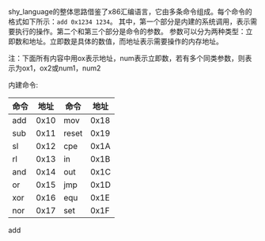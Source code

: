 shy_language的整体思路借鉴了x86汇编语言，它由多条命令组成。每个命令的格式如下所示：`add 0x1234 1234`。
其中，第一个部分是内建的系统调用，表示需要执行的操作。第二个和第三个部分是命令的参数。
参数可以分为两种类型：立即数和地址。立即数是具体的数值，而地址表示需要操作的内存地址。

注：下面所有内容中用ox表示地址，num表示立即数，若有多个同类参数，则表示为ox1，ox2或num1，num2



内建命令:


| 命令 | 地址 | 命令  | 地址 |
| ------ | ------ | ------- | ------ |
| add  | 0x10 | mov   | 0x18 |
| sub  | 0x11 | reset | 0x19 |
| sl   | 0x12 | cpe   | 0x1A |
| rl   | 0x13 | in    | 0x1B |
| and  | 0x14 | out   | 0x1C |
| or   | 0x15 | jmp   | 0x1D |
| xor  | 0x16 | equ   | 0x1E |
| nor  | 0x17 | set   | 0x1F |

add
